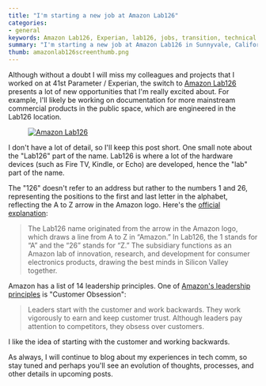 ```yaml
---
title: "I'm starting a new job at Amazon Lab126"
categories:
- general
keywords: Amazon Lab126, Experian, lab126, jobs, transition, technical writer roles
summary: "I'm starting a new job at Amazon Lab126 in Sunnyvale, California this week. This past week I closed out the remaining projects, tasks, and other final details at 41st Parameter / Experian in preparation for the transition. This week I'll be in Seattle (where Amazon's headquarters are located) all week for training."
thumb: amazonlab126screenthumb.png
---
```


Although without a doubt I will miss my colleagues and projects that I worked on at 41st Parameter / Experian, the switch to [Amazon Lab126](http://www.lab126.com/) presents a lot of new opportunities that I'm really excited about. For example, I'll likely be working on documentation for more mainstream commercial products in the public space, which are engineered in the Lab126 location.

<figure><a href="http://www.lab126.com/index.htm"><img src="{{ "/images/amazonlab126screen.png" | prepend: site.baseurl }}" alt="Amazon Lab126" /></a><figcaption></figcaption></figure>


I don't have a lot of detail, so I'll keep this post short. One small note about the "Lab126" part of the name. Lab126 is where a lot of the hardware devices (such as Fire TV, Kindle, or Echo) are developed, hence the "lab" part of the name. 

The "126" doesn't refer to an address but rather to the numbers 1 and 26, representing the positions to the first and last letter in the alphabet, reflecting the A to Z arrow in the Amazon logo. Here's the [official explanation](http://www.lab126.com/welcome.htm):
 
>The Lab126 name originated from the arrow in the Amazon logo, which draws a line from A to Z in “Amazon.” In Lab126, the 1 stands for “A” and the “26” stands for “Z.” The subsidiary functions as an Amazon lab of innovation, research, and development for consumer electronics products, drawing the best minds in Silicon Valley together.

Amazon has a list of 14 leadership principles. One of [Amazon's leadership principles](https://www.amazon.jobs/principles) is "Customer Obsession":

>Leaders start with the customer and work backwards. They work vigorously to earn and keep customer trust. Although leaders pay attention to competitors, they obsess over customers.

I like the idea of starting with the customer and working backwards. 

As always, I will continue to blog about my experiences in tech comm, so stay tuned and perhaps you'll see an evolution of thoughts, processes, and other details in upcoming posts.
